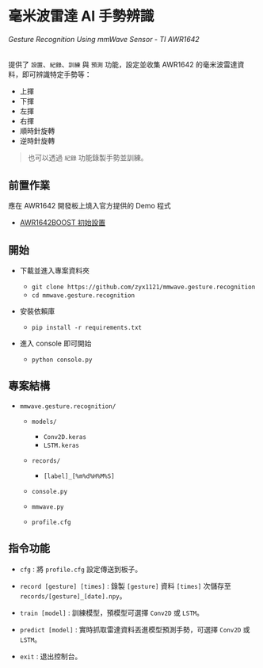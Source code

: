 # 毫米波雷達 AI 手勢辨識

###### Gesture Recognition Using mmWave Sensor - TI AWR1642

提供了 `設置`、`紀錄`、`訓練` 與 `預測` 功能，設定並收集 AWR1642 的毫米波雷達資料，即可辨識特定手勢等：
- 上揮
- 下揮
- 左揮
- 右揮
- 順時針旋轉
- 逆時針旋轉

> 也可以透過 `紀錄` 功能錄製手勢並訓練。

## 前置作業

應在 AWR1642 開發板上燒入官方提供的 Demo 程式
- [AWR1642BOOST 初始設置](https://gist.github.com/zyx1121/0756055fa9138aec81617501e2e5f263)

## 開始

- 下載並進入專案資料夾
  - `git clone https://github.com/zyx1121/mmwave.gesture.recognition`
  - `cd mmwave.gesture.recognition`

- 安裝依賴庫
  - `pip install -r requirements.txt`

- 進入 console 即可開始
  - `python console.py`

## 專案結構

- `mmwave.gesture.recognition/`
  
  - `models/`
    - `Conv2D.keras`
    - `LSTM.keras`
      
  - `records/`
    - `[label]_[%m%d%H%M%S]`
      
  - `console.py`
  - `mmwave.py`
  - `profile.cfg`

## 指令功能

- `cfg` : 將 `profile.cfg` 設定傳送到板子。

- `record [gesture] [times]` : 錄製 `[gesture]` 資料 `[times]` 次儲存至 `records/[gesture]_[date].npy`。

- `train [model]` : 訓練模型，預模型可選擇 `Conv2D` 或 `LSTM`。

- `predict [model]` : 實時抓取雷達資料丟進模型預測手勢，可選擇 `Conv2D` 或 `LSTM`。

- `exit` : 退出控制台。
